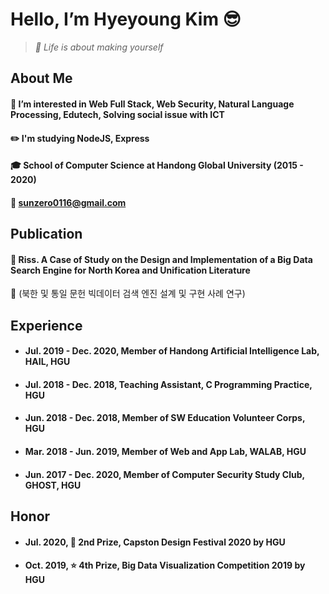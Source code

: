Hello, I’m Hyeyoung Kim 😎
=====
> _💎 Life is about making yourself_


About Me
-----
#### 🌱 I’m interested in Web Full Stack, Web Security, Natural Language Processing, Edutech, Solving social issue with ICT
#### ✏️ I'm studying NodeJS, Express
#### 🎓 School of Computer Science at Handong Global University (2015 - 2020)
#### 💌 sunzero0116@gmail.com


Publication
-----
#### 📝 Riss. A Case of Study on the Design and Implementation of a Big Data Search Engine for North Korea and Unification Literature

🔎 (북한 및 통일 문헌 빅데이터 검색 엔진 설계 및 구현 사례 연구)


Experience
-----
- #### Jul. 2019 - Dec. 2020, Member of Handong Artificial Intelligence Lab, HAIL, HGU
- #### Jul. 2018 - Dec. 2018, Teaching Assistant, C Programming Practice, HGU
- #### Jun. 2018 - Dec. 2018, Member of SW Education Volunteer Corps, HGU
- #### Mar. 2018 - Jun. 2019, Member of Web and App Lab, WALAB, HGU
- #### Jun. 2017 - Dec. 2020, Member of Computer Security Study Club, GHOST, HGU


Honor
-----
- #### Jul. 2020, 🥈 2nd Prize, Capston Design Festival 2020 by HGU
- #### Oct. 2019, ⭐️ 4th Prize, Big Data Visualization Competition 2019 by HGU



<!---
0sunzero0/0sunzero0 is a ✨ special ✨ repository because its `README.md` (this file) appears on your GitHub profile.
You can click the Preview link to take a look at your changes.
--->
